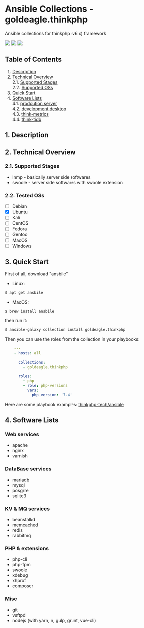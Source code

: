 # Ansible Collections - goldeagle.thinkphp

Ansible collections for thinkphp (v6.x) framework

[<img src="https://img.shields.io/github/license/goldeagle/ansible-collections-thinkphp?style=flat-square">](./LICENSE)
<img src="https://img.shields.io/github/repo-size/goldeagle/ansible-collections-thinkphp?style=flat-square">
<img src="https://img.shields.io/github/last-commit/goldeagle/ansible-collections-thinkphp?style=flat-square">

## Table of Contents
1. [Description](#chapter-1)
2. [Technical Overview](#chapter-2)<br>
  2.1. [Supported Stages](#chapter-2-1)<br>
  2.2. [Supported OSs](#chapter-2-3)
1. [Quick Start](#chapter-3)
2. [Software Lists](#chapter-4)<br>
  4.1. [prodcution server](#chapter-4-1)<br>
  4.2. [development desktop](#chapter-4-2)<br>
  4.3. [think-metrics](#chapter-4-3)<br>
  4.4. [think-tidb](#chapter-4-4)

## 1. Description <a id="chapter-1"></a>



## 2. Technical Overview <a id="chapter-2"></a>

### 2.1. Supported Stages  <a id="chapter-2-1"></a>

* lnmp - basically server side softwares
* swoole - server side softwares with swoole extension

### 2.2. Tested OSs  <a id="chapter-2-3"></a>

* [ ] Debian
* [x] Ubuntu
* [ ] Kali
* [ ] CentOS
* [ ] Fedora
* [ ] Gentoo
* [ ] MacOS
* [ ] Windows

## 3. Quick Start  <a id="chapter-3"></a>

First of all, download "ansbile"
- Linux:
```bash
$ apt get ansbile
```

- MacOS:
```bash
$ brew install ansbile
```

then run it:
```bash
$ ansible-galaxy collection install goldeagle.thinkphp
```

Then you can use the roles from the collection in your playbooks:

```yaml
    ---
    - hosts: all
    
      collections:
        - goldeagle.thinkphp
    
      roles:
        - php
        - role: php-versions
          vars:
            php_version: '7.4'
```

Here are some playbook examples: [thinkphp-tech/ansible](https://github.com/thinkphp-tech/ansible)

## 4. Software Lists <a id="chapter-4"></a>

### Web services

- apache
- nginx
- varnish

### DataBase services

- mariadb
- mysql
- posgrre
- sqlite3

### KV & MQ services

- beanstalkd
- memcached
- redis
- rabbitmq

### PHP & extensions

- php-cli
- php-fpm
- swoole
- xdebug
- xhprof
- composer

### Misc

- git
- vsftpd
- nodejs (with yarn, n, gulp, grunt, vue-cli)